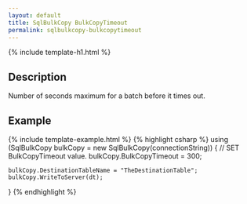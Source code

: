 ```yaml
---
layout: default
title: SqlBulkCopy BulkCopyTimeout
permalink: sqlbulkcopy-bulkcopytimeout
---
```


{% include template-h1.html %}

## Description

Number of seconds maximum for a batch before it times out.

## Example
{% include template-example.html %} 
{% highlight csharp %}
using (SqlBulkCopy bulkCopy = new SqlBulkCopy(connectionString))
{
    // SET BulkCopyTimeout value.
    bulkCopy.BulkCopyTimeout = 300;

    bulkCopy.DestinationTableName = "TheDestinationTable";
    bulkCopy.WriteToServer(dt);
}
{% endhighlight %}
